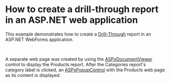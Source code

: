 # How to create a drill-through report in an ASP.NET web application


<p>This example demonstrates how to create a <a href="http://documentation.devexpress.com/#XtraReports/CustomDocument7058"><u>Drill-Through</u></a> report in an ASP.NET WebForms application.</p><br />
<p>A separate web page was created by using the <a href="http://documentation.devexpress.com/#XtraReports/clsDevExpressXtraReportsWebASPxDocumentViewertopic"><u>ASPxDocumentViewer</u></a> control to display the Products report. After the Categories report's category label is clicked, an <a href="http://documentation.devexpress.com/#AspNet/clsDevExpressWebASPxPopupControlASPxPopupControltopic"><u>ASPxPopupControl</u></a> with the Products web page as its content is displayed.</p>

<br/>


